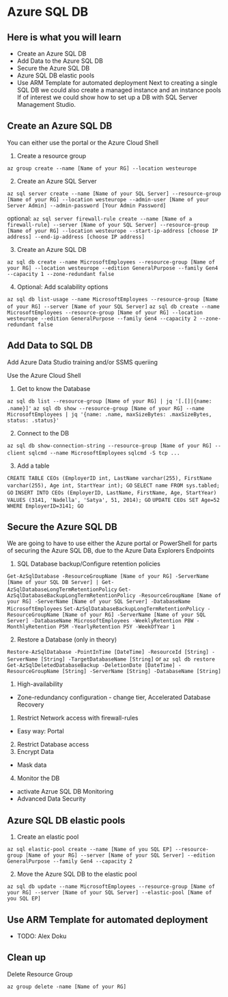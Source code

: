 # Azure SQL DB #


## Here is what you will learn ##

- Create an Azure SQL DB
- Add Data to the Azure SQL DB
- Secure the Azure SQL DB
- Azure SQL DB elastic pools
- Use ARM Template for automated deployment
Next to creating a single SQL DB we could also create a managed instance and an instance pools
If of interest we could show how to set up a DB with SQL Server Management Studio.

## Create an Azure SQL DB ##

You can either use the portal or the Azure Cloud Shell
1. Create a resource group

```az group create --name [Name of your RG] --location westeurope```

2. Create an Azure SQL Server

```az sql server create --name [Name of your SQL Server] --resource-group [Name of your RG] --location westeurope --admin-user [Name of your Server Admin] --admin-password [Your Admin Password]```

optional:
```az sql server firewall-rule create --name [Name of a firewall-rule] --server [Name of your SQL Server] --resource-group [Name of your RG] --location westeurope --start-ip-address [choose IP address] --end-ip-address [choose IP address]```

3. Create an Azure SQL DB

```az sql db create --name MicrosoftEmployees --resource-group [Name of your RG] --location westeurope --edition GeneralPurpose --family Gen4 --capacity 1 --zone-redundant false```

4. Optional: Add scalability options

```az sql db list-usage --name MicrosoftEmployees --resource-group [Name of your RG] --server [Name of your SQL Server]```
```az sql db create --name MicrosoftEmployees --resource-group [Name of your RG] --location westeurope --edition GeneralPurpose --family Gen4 --capacity 2 --zone-redundant false```
  

## Add Data to SQL DB ##

Add Azure Data Studio training and/or SSMS queriing

Use the Azure Cloud Shell
1. Get to know the Database

  ```az sql db list --resource-group [Name of your RG] | jq '[.[]|{name: .name}]'```
  ```az sql db show --resource-group [Name of your RG] --name MicrosoftEmployees | jq '{name: .name, maxSizeBytes: .maxSizeBytes, status: .status}'```
  
2. Connect to the DB

  ```az sql db show-connection-string --resource-group [Name of your RG] --client sqlcmd --name MicrosoftEmployees```
  ```sqlcmd -S tcp ...```

3. Add a table

  ```CREATE TABLE CEOs (EmployerID int, LastName varchar(255), FirstName varchar(255), Age int, StartYear int); GO```
  ```SELECT name FROM sys.tabled; GO```
  ```INSERT INTO CEOs (EmployerID, LastName, FirstName, Age, StartYear) VALUES (3141, 'Nadella', 'Satya', 51, 2014); GO```
  ```UPDATE CEOs SET Age=52 WHERE EmployerID=3141; GO```


## Secure the Azure SQL DB ##

We are going to have to use either the Azure portal or PowerShell for parts of securing the Azure SQL DB, due to the Azure Data Explorers Endpoints

1. SQL Database backup/Configure retention policies

  ```Get-AzSqlDatabase -ResourceGroupName [Name of your RG] -ServerName [Name of your SQL DB Server] | Get-AzSqlDatabaseLongTermRetentionPolicy```
  ```Get-AzSqlDatabaseBackupLongTermRetentionPolicy -ResourceGroupName [Name of your RG] -ServerName [Name of your SQL Server] -DatabaseName MicrosoftEmployees```
  ```Set-AzSqlDatabaseBackupLongTermRetentionPolicy -ResourceGroupName [Name of your RG] -ServerName [Name of your SQL Server] -DatabaseName MicrosoftEmployees -WeeklyRetention P8W -MonthlyRetention P5M -YearlyRetention P5Y -WeekOfYear 1```
  
2. Restore a Database (only in theory)

  ```Restore-AzSqlDatabase -PointInTime [DateTime] -ResourceId [String] -ServerName [String] -TargetDatabaseName [String]```  or  ```az sql db restore```
  ```Get-AzSqlDeletedDatabaseBackup -DeletionDate [DateTime] -ResourceGroupName [String] -ServerName [String] -DatabaseName [String]```
    
  
1. High-availability
  - Zone-redundancy configuration - change tier, Accelerated Database Recovery

1. Restrict Network access with firewall-rules
  - Easy way: Portal
2. Restrict Database access
3. Encrypt Data
  - Mask data
4. Monitor the DB
  - activate Azrue SQL DB Monitoring
  - Advanced Data Security


## Azure SQL DB elastic pools ##

1. Create an elastic pool
  
  ```az sql elastic-pool create --name [Name of you SQL EP] --resource-group [Name of your RG] --server [Name of your SQL Server] --edition GeneralPurpose --family Gen4 --capacity 2```

2. Move the Azure SQL DB to the elastic pool

  ```az sql db update --name MicrosoftEmployees --resource-group [Name of your RG] --server [Name of your SQL Server] --elastic-pool [Name of you SQL EP]```


## Use ARM Template for automated deployment ##

- TODO: Alex Doku


## Clean up ##

Delete Resource Group

```az group delete -name [Name of your RG]```

